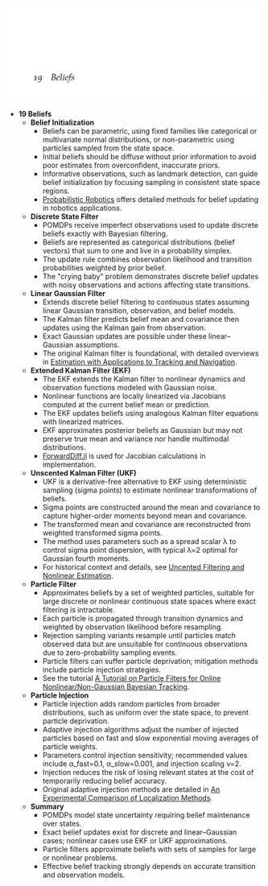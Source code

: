 ![ADFM-19-beliefs](ADFM-19-beliefs.best.png)

- **19 Beliefs**
  - **Belief Initialization**
    - Beliefs can be parametric, using fixed families like categorical or multivariate normal distributions, or non-parametric using particles sampled from the state space.  
    - Initial beliefs should be diffuse without prior information to avoid poor estimates from overconfident, inaccurate priors.  
    - Informative observations, such as landmark detection, can guide belief initialization by focusing sampling in consistent state space regions.  
    - [Probabilistic Robotics](https://mitpress.mit.edu/books/probabilistic-robotics) offers detailed methods for belief updating in robotics applications.
  - **Discrete State Filter**
    - POMDPs receive imperfect observations used to update discrete beliefs exactly with Bayesian filtering.  
    - Beliefs are represented as categorical distributions (belief vectors) that sum to one and live in a probability simplex.  
    - The update rule combines observation likelihood and transition probabilities weighted by prior belief.  
    - The "crying baby" problem demonstrates discrete belief updates with noisy observations and actions affecting state transitions.
  - **Linear Gaussian Filter**
    - Extends discrete belief filtering to continuous states assuming linear Gaussian transition, observation, and belief models.  
    - The Kalman filter predicts belief mean and covariance then updates using the Kalman gain from observation.  
    - Exact Gaussian updates are possible under these linear–Gaussian assumptions.  
    - The original Kalman filter is foundational, with detailed overviews in [Estimation with Applications to Tracking and Navigation](https://www.wiley.com/en-us/Estimation+with+Applications+to+Tracking+and+Navigation-p-9780470181626).
  - **Extended Kalman Filter (EKF)**
    - The EKF extends the Kalman filter to nonlinear dynamics and observation functions modeled with Gaussian noise.  
    - Nonlinear functions are locally linearized via Jacobians computed at the current belief mean or prediction.  
    - The EKF updates beliefs using analogous Kalman filter equations with linearized matrices.  
    - EKF approximates posterior beliefs as Gaussian but may not preserve true mean and variance nor handle multimodal distributions.  
    - [ForwardDiff.jl](https://github.com/JuliaDiff/ForwardDiff.jl) is used for Jacobian calculations in implementation.
  - **Unscented Kalman Filter (UKF)**
    - UKF is a derivative-free alternative to EKF using deterministic sampling (sigma points) to estimate nonlinear transformations of beliefs.  
    - Sigma points are constructed around the mean and covariance to capture higher-order moments beyond mean and covariance.  
    - The transformed mean and covariance are reconstructed from weighted transformed sigma points.  
    - The method uses parameters such as a spread scalar λ to control sigma point dispersion, with typical λ=2 optimal for Gaussian fourth moments.  
    - For historical context and details, see [Uncented Filtering and Nonlinear Estimation](https://ieeexplore.ieee.org/document/1300169).
  - **Particle Filter**
    - Approximates beliefs by a set of weighted particles, suitable for large discrete or nonlinear continuous state spaces where exact filtering is intractable.  
    - Each particle is propagated through transition dynamics and weighted by observation likelihood before resampling.  
    - Rejection sampling variants resample until particles match observed data but are unsuitable for continuous observations due to zero-probability sampling events.  
    - Particle filters can suffer particle deprivation; mitigation methods include particle injection strategies.  
    - See the tutorial [A Tutorial on Particle Filters for Online Nonlinear/Non-Gaussian Bayesian Tracking](https://ieeexplore.ieee.org/document/978374).
  - **Particle Injection**
    - Particle injection adds random particles from broader distributions, such as uniform over the state space, to prevent particle deprivation.  
    - Adaptive injection algorithms adjust the number of injected particles based on fast and slow exponential moving averages of particle weights.  
    - Parameters control injection sensitivity; recommended values include α_fast=0.1, α_slow=0.001, and injection scaling ν=2.  
    - Injection reduces the risk of losing relevant states at the cost of temporarily reducing belief accuracy.  
    - Original adaptive injection methods are detailed in [An Experimental Comparison of Localization Methods](https://dl.acm.org/doi/10.5555/3174735.3174819).
  - **Summary**
    - POMDPs model state uncertainty requiring belief maintenance over states.  
    - Exact belief updates exist for discrete and linear–Gaussian cases; nonlinear cases use EKF or UKF approximations.  
    - Particle filters approximate beliefs with sets of samples for large or nonlinear problems.  
    - Effective belief tracking strongly depends on accurate transition and observation models.
